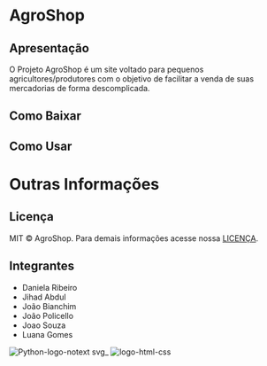 # AgroShop 

## Apresentação

O Projeto AgroShop é um site voltado para pequenos agricultores/produtores com o objetivo de facilitar a venda de suas mercadorias de forma descomplicada.

## Como Baixar


## Como Usar


# Outras Informações
## Licença

MIT © AgroShop. Para demais informações acesse nossa [LICENÇA](https://github.com/ES-UFABC/AgroShop/blob/main/LICENSE).

## Integrantes

* Daniela Ribeiro
* Jihad Abdul
* João Bianchim
* João Policello
* Joao Souza
* Luana Gomes

![Python-logo-notext svg_](https://user-images.githubusercontent.com/100798125/157996831-84170c18-f149-4c7a-8e3f-446c7c8ee0b0.png)
![logo-html-css](https://user-images.githubusercontent.com/100798125/157996951-5b3a803a-cfb2-4372-bc0a-b2b244ed95ac.png)
